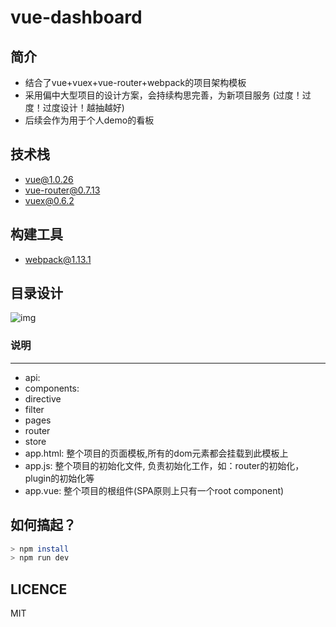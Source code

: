 # vue-dashboard

## 简介
- 结合了vue+vuex+vue-router+webpack的项目架构模板
- 采用偏中大型项目的设计方案，会持续构思完善，为新项目服务 (过度！过度！过度设计！越抽越好)
- 后续会作为用于个人demo的看板

## 技术栈
- vue@1.0.26
- vue-router@0.7.13
- vuex@0.6.2

## 构建工具
- webpack@1.13.1

## 目录设计
![img](https://github.com/PeterLimao/vue-starter/raw/master/docs/images/src.png)
### 说明
---------------------------------
- api:
- components:
- directive
- filter
- pages
- router
- store
- app.html: 整个项目的页面模板,所有的dom元素都会挂载到此模板上
- app.js: 整个项目的初始化文件, 负责初始化工作，如：router的初始化，plugin的初始化等
- app.vue: 整个项目的根组件(SPA原则上只有一个root component)

## 如何搞起？
```bash
> npm install
> npm run dev
```
## LICENCE
MIT
